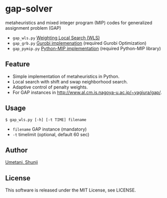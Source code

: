 # gap-solver
metaheuristics and mixed integer program (MIP) codes for generalized assignment problem (GAP)
- `gap_wls.py` [Weighting Local Search (WLS)](https://github.com/shunji-umetani/gap-solver/blob/main/gap_wls.py "gap_wls.py")
- `gap_grb.py` [Gurobi implemenation](https://github.com/shunji-umetani/gap-solver/blob/main/gap_grb.py "gap_grb.py") (required Gurobi Optimization)
- `gap_pymip.py` [Python-MIP implementation](https://github.com/shunji-umetani/gap-solver/blob/main/gap_pymip.py "gap_pymip.py") (required Python-MIP library)

## Feature
- Simple implementation of metaheuristics in Python.
- Local search with shift and swap neighborhood search.
- Adaptive control of penalty weights.
- For GAP instances in http://www.al.cm.is.nagoya-u.ac.jp/~yagiura/gap/.

## Usage
```
$ gap_wls.py [-h] [-t TIME] filename 
```
- `filename` GAP instance (mandatory)
- `-t` timelimit (optional, default 60 sec) 

## Author
[Umetani, Shunji](https://github.com/shunji-umetani)

## License
This software is released under the MIT License, see LICENSE.

